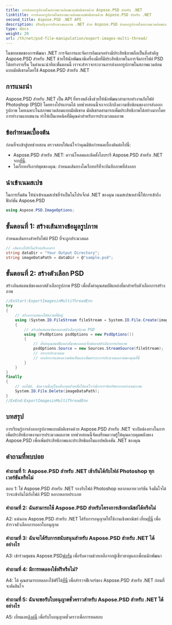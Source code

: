 ```yaml
---
title: การส่งออกรูปภาพในสภาพแวดล้อมแบบมัลติเธรดด้วย Aspose.PSD สำหรับ .NET
linktitle: การส่งออกรูปภาพในสภาพแวดล้อมแบบมัลติเธรดด้วย Aspose.PSD สำหรับ .NET
second_title: Aspose.PSD .NET API
description: ปรับปรุงการประมวลผลภาพ .NET ด้วย Aspose.PSD ส่งออกรูปภาพในสภาพแวดล้อมแบบมัลติเธรด เพิ่มประสิทธิภาพและประสิทธิผลได้อย่างง่ายดาย
type: docs
weight: 20
url: /th/net/psd-file-manipulation/export-images-multi-thread/
---
```

ในขอบเขตของการพัฒนา .NET การจัดการและจัดการอิมเมจอย่างมีประสิทธิภาพถือเป็นสิ่งสำคัญ Aspose.PSD สำหรับ .NET ช่วยให้นักพัฒนามีเครื่องมือที่มีประสิทธิภาพในการจัดการไฟล์ PSD ได้อย่างราบรื่น ในคำแนะนำทีละขั้นตอนนี้ เราจะสำรวจกระบวนการส่งออกรูปภาพในสภาพแวดล้อมแบบมัลติเธรดโดยใช้ Aspose.PSD สำหรับ .NET
## การแนะนำ
Aspose.PSD สำหรับ .NET เป็น API ที่ทรงพลังซึ่งช่วยให้นักพัฒนาสามารถทำงานกับไฟล์ Photoshop (PSD) โดยทางโปรแกรมได้ บทช่วยสอนนี้จะเจาะลึกถึงความซับซ้อนของการส่งออกรูปภาพ โดยเฉพาะในสภาพแวดล้อมแบบมัลติเธรด มัลติเธรดสามารถเพิ่มประสิทธิภาพได้อย่างมากโดยการทำงานแบบขนาน ทำให้เป็นเทคนิคที่มีคุณค่าสำหรับการประมวลผลภาพ
## ข้อกำหนดเบื้องต้น
ก่อนที่จะเข้าสู่บทช่วยสอน ตรวจสอบให้แน่ใจว่าคุณมีข้อกำหนดเบื้องต้นต่อไปนี้:
-  Aspose.PSD สำหรับ .NET: ดาวน์โหลดและติดตั้งไลบรารี Aspose.PSD สำหรับ .NET จาก[ที่นี่](https://releases.aspose.com/psd/net/).
- ไดเร็กทอรีเอาท์พุตของคุณ: กำหนดเส้นทางไดเร็กทอรีที่จะบันทึกภาพที่ส่งออก
## นำเข้าเนมสเปซ
ในการเริ่มต้น ให้นำเข้าเนมสเปซที่จำเป็นในโปรเจ็กต์ .NET ของคุณ เนมสเปซเหล่านี้ให้การเข้าถึงฟังก์ชัน Aspose.PSD
```csharp
using Aspose.PSD.ImageOptions;

```
## ขั้นตอนที่ 1: สร้างเส้นทางข้อมูลรูปภาพ
กำหนดเส้นทางสำหรับไฟล์ PSD ที่จะถูกประมวลผล
```csharp
// เส้นทางไปยังไดเร็กทอรีเอกสาร
string dataDir = "Your Output Directory";
string imageDataPath = dataDir + @"sample.psd";
```
## ขั้นตอนที่ 2: สร้างตัวเลือก PSD
สร้างอินสแตนซ์ของคลาสตัวเลือกรูปภาพ PSD เพื่อตั้งค่าคุณสมบัติแหล่งที่มาสำหรับตัวเลือกการสร้างภาพ
```csharp
//ExStart:ExportImagesinMultiThreadEnv
try
{
    // สร้างกระแสของไฟล์ภาพที่มีอยู่
    using (System.IO.FileStream fileStream = System.IO.File.Create(imageDataPath))
    {
        // สร้างอินสแตนซ์ของคลาสตัวเลือกรูปภาพ PSD
        using (PsdOptions psdOptions = new PsdOptions())
        {
            // ตั้งค่าคุณสมบัติแหล่งที่มาของออบเจ็กต์คลาสตัวเลือกการถ่ายภาพ
            psdOptions.Source = new Sources.StreamSource(fileStream);
            // ทำการประมวลผล
            // ยกเลิกการแสดงความคิดเห็นและเพิ่มตรรกะการประมวลผลภาพของคุณที่นี่
        }
    }
}
finally
{
    // ลบไฟล์. ข้อความนี้อยู่ในบล็อกสุดท้ายเพื่อให้แน่ใจว่ามีการกำจัดทรัพยากรอย่างเหมาะสม
    System.IO.File.Delete(imageDataPath);
}
//ExEnd:ExportImagesinMultiThreadEnv
```
## บทสรุป
การเรียนรู้การส่งออกรูปภาพแบบมัลติเธรดด้วย Aspose.PSD สำหรับ .NET จะเปิดช่องทางในการเพิ่มประสิทธิภาพงานการประมวลผลภาพ บทช่วยสอนนี้จัดเตรียมความรู้ให้คุณควบคุมพลังของ Aspose.PSD เพื่อเพิ่มประสิทธิภาพและประสิทธิผลในแอปพลิเคชัน .NET ของคุณ

## คำถามที่พบบ่อย

### คำถามที่ 1: Aspose.PSD สำหรับ .NET เข้ากันได้กับไฟล์ Photoshop ทุกเวอร์ชันหรือไม่

ตอบ 1: ใช่ Aspose.PSD สำหรับ .NET รองรับไฟล์ Photoshop หลากหลายเวอร์ชัน จึงมั่นใจได้ว่าจะเข้ากันได้กับไฟล์ PSD หลากหลายประเภท

### คำถามที่ 2: ฉันสามารถใช้ Aspose.PSD สำหรับโครงการเชิงพาณิชย์ได้หรือไม่

 A2: แน่นอน Aspose.PSD สำหรับ .NET ได้รับการอนุญาตให้ใช้งานเชิงพาณิชย์ เยี่ยม[ที่นี่](https://purchase.aspose.com/buy) เพื่อสำรวจตัวเลือกการออกใบอนุญาต

### คำถามที่ 3: ฉันจะได้รับการสนับสนุนสำหรับ Aspose.PSD สำหรับ .NET ได้อย่างไร

 A3: เข้าร่วมชุมชน Aspose.PSD[ฟอรั่ม](https://forum.aspose.com/c/psd/34) เพื่อรับความช่วยเหลือจากผู้เชี่ยวชาญและเพื่อนนักพัฒนา

### คำถามที่ 4: มีการทดลองใช้ฟรีหรือไม่?

 A4: ได้ คุณสามารถทดลองใช้ฟรีได้[ที่นี่](https://releases.aspose.com/) เพื่อสำรวจฟีเจอร์ของ Aspose.PSD สำหรับ .NET ก่อนที่จะตัดสินใจ

### คำถามที่ 5: ฉันจะขอรับใบอนุญาตชั่วคราวสำหรับ Aspose.PSD สำหรับ .NET ได้อย่างไร

 A5: เยี่ยมเลย[ลิงค์นี้](https://purchase.aspose.com/temporary-license/) เพื่อรับใบอนุญาตชั่วคราวเพื่อการทดสอบ